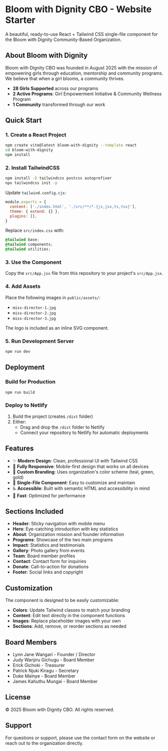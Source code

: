 # Bloom with Dignity CBO - Website Starter

A beautiful, ready-to-use React + Tailwind CSS single-file component for the Bloom with Dignity Community-Based Organization.

## About Bloom with Dignity

Bloom with Dignity CBO was founded in August 2025 with the mission of empowering girls through education, mentorship and community programs. We believe that when a girl blooms, a community thrives.

- **28 Girls Supported** across our programs
- **2 Active Programs**: Girl Empowerment Initiative & Community Wellness Program
- **1 Community** transformed through our work

## Quick Start

### 1. Create a React Project

```bash
npm create vite@latest bloom-with-dignity --template react
cd bloom-with-dignity
npm install
```

### 2. Install TailwindCSS

```bash
npm install -D tailwindcss postcss autoprefixer
npx tailwindcss init -p
```

Update `tailwind.config.cjs`:

```js
module.exports = {
  content: ['./index.html', './src/**/*.{js,jsx,ts,tsx}'],
  theme: { extend: {} },
  plugins: [],
}
```

Replace `src/index.css` with:

```css
@tailwind base;
@tailwind components;
@tailwind utilities;
```

### 3. Use the Component

Copy the `src/App.jsx` file from this repository to your project's `src/App.jsx`.

### 4. Add Assets

Place the following images in `public/assets/`:
- `miss-director-1.jpg`
- `miss-director-2.jpg`
- `miss-director-3.jpg`

The logo is included as an inline SVG component.

### 5. Run Development Server

```bash
npm run dev
```

## Deployment

### Build for Production

```bash
npm run build
```

### Deploy to Netlify

1. Build the project (creates `/dist` folder)
2. Either:
   - Drag and drop the `/dist` folder to Netlify
   - Connect your repository to Netlify for automatic deployments

## Features

- ✨ **Modern Design**: Clean, professional UI with Tailwind CSS
- 📱 **Fully Responsive**: Mobile-first design that works on all devices
- 🎨 **Custom Branding**: Uses organization's color scheme (teal, green, gold)
- 🔗 **Single-File Component**: Easy to customize and maintain
- ♿ **Accessible**: Built with semantic HTML and accessibility in mind
- 🚀 **Fast**: Optimized for performance

## Sections Included

- **Header**: Sticky navigation with mobile menu
- **Hero**: Eye-catching introduction with key statistics
- **About**: Organization mission and founder information
- **Programs**: Showcase of the two main programs
- **Impact**: Statistics and testimonials
- **Gallery**: Photo gallery from events
- **Team**: Board member profiles
- **Contact**: Contact form for inquiries
- **Donate**: Call-to-action for donations
- **Footer**: Social links and copyright

## Customization

The component is designed to be easily customizable:

- **Colors**: Update Tailwind classes to match your branding
- **Content**: Edit text directly in the component functions
- **Images**: Replace placeholder images with your own
- **Sections**: Add, remove, or reorder sections as needed

## Board Members

- Lynn Jane Wangari - Founder / Director
- Judy Wanjiru Gichugu - Board Member
- Erick Gichoki - Treasurer
- Patrick Njuki Kiragu - Secretary
- Duke Mainye - Board Member
- James Kahuthu Mungai - Board Member

## License

© 2025 Bloom with Dignity CBO. All rights reserved.

## Support

For questions or support, please use the contact form on the website or reach out to the organization directly.
